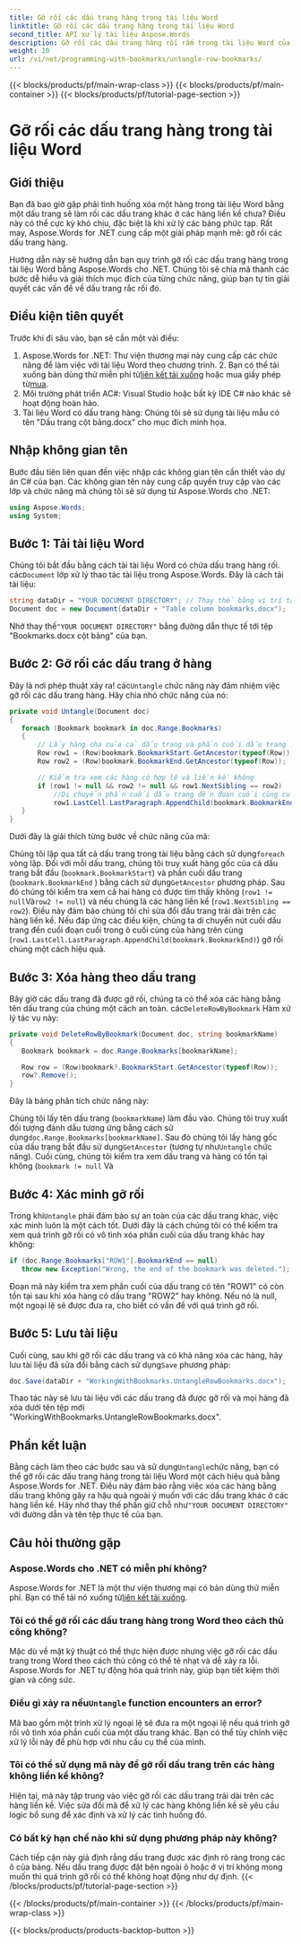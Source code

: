 ```yaml
---
title: Gỡ rối các dấu trang hàng trong tài liệu Word
linktitle: Gỡ rối các dấu trang hàng trong tài liệu Word
second_title: API xử lý tài liệu Aspose.Words
description: Gỡ rối các dấu trang hàng rối rắm trong tài liệu Word của bạn một cách dễ dàng bằng cách sử dụng Aspose.Words for .NET. Hướng dẫn này sẽ hướng dẫn bạn quy trình quản lý dấu trang sạch hơn và an toàn hơn.
weight: 10
url: /vi/net/programming-with-bookmarks/untangle-row-bookmarks/
---
```


{{< blocks/products/pf/main-wrap-class >}}
{{< blocks/products/pf/main-container >}}
{{< blocks/products/pf/tutorial-page-section >}}

# Gỡ rối các dấu trang hàng trong tài liệu Word

## Giới thiệu

Bạn đã bao giờ gặp phải tình huống xóa một hàng trong tài liệu Word bằng một dấu trang sẽ làm rối các dấu trang khác ở các hàng liền kề chưa? Điều này có thể cực kỳ khó chịu, đặc biệt là khi xử lý các bảng phức tạp. Rất may, Aspose.Words for .NET cung cấp một giải pháp mạnh mẽ: gỡ rối các dấu trang hàng. 

Hướng dẫn này sẽ hướng dẫn bạn quy trình gỡ rối các dấu trang hàng trong tài liệu Word bằng Aspose.Words cho .NET. Chúng tôi sẽ chia mã thành các bước dễ hiểu và giải thích mục đích của từng chức năng, giúp bạn tự tin giải quyết các vấn đề về dấu trang rắc rối đó.

## Điều kiện tiên quyết

Trước khi đi sâu vào, bạn sẽ cần một vài điều:

1.  Aspose.Words for .NET: Thư viện thương mại này cung cấp các chức năng để làm việc với tài liệu Word theo chương trình. 2. Bạn có thể tải xuống bản dùng thử miễn phí từ[liên kết tải xuống](https://releases.aspose.com/words/net/) hoặc mua giấy phép từ[mua](https://purchase.aspose.com/buy).
3. Môi trường phát triển AC#: Visual Studio hoặc bất kỳ IDE C# nào khác sẽ hoạt động hoàn hảo.
4. Tài liệu Word có dấu trang hàng: Chúng tôi sẽ sử dụng tài liệu mẫu có tên "Dấu trang cột bảng.docx" cho mục đích minh họa.

## Nhập không gian tên

Bước đầu tiên liên quan đến việc nhập các không gian tên cần thiết vào dự án C# của bạn. Các không gian tên này cung cấp quyền truy cập vào các lớp và chức năng mà chúng tôi sẽ sử dụng từ Aspose.Words cho .NET:

```csharp
using Aspose.Words;
using System;
```

## Bước 1: Tải tài liệu Word

 Chúng tôi bắt đầu bằng cách tải tài liệu Word có chứa dấu trang hàng rối. các`Document` lớp xử lý thao tác tài liệu trong Aspose.Words. Đây là cách tải tài liệu:

```csharp
string dataDir = "YOUR DOCUMENT DIRECTORY"; // Thay thế bằng vị trí tài liệu của bạn
Document doc = new Document(dataDir + "Table column bookmarks.docx");
```

 Nhớ thay thế`"YOUR DOCUMENT DIRECTORY"` bằng đường dẫn thực tế tới tệp "Bookmarks.docx cột bảng" của bạn.

## Bước 2: Gỡ rối các dấu trang ở hàng

 Đây là nơi phép thuật xảy ra! các`Untangle` chức năng này đảm nhiệm việc gỡ rối các dấu trang hàng. Hãy chia nhỏ chức năng của nó:

```csharp
private void Untangle(Document doc)
{
   foreach (Bookmark bookmark in doc.Range.Bookmarks)
   {
	   // Lấy hàng cha của cả dấu trang và phần cuối dấu trang
	   Row row1 = (Row)bookmark.BookmarkStart.GetAncestor(typeof(Row));
	   Row row2 = (Row)bookmark.BookmarkEnd.GetAncestor(typeof(Row));

	   // Kiểm tra xem các hàng có hợp lệ và liền kề không
	   if (row1 != null && row2 != null && row1.NextSibling == row2)
		   //Di chuyển phần cuối dấu trang đến đoạn cuối cùng của ô cuối cùng ở hàng trên cùng
		   row1.LastCell.LastParagraph.AppendChild(bookmark.BookmarkEnd);
   }
}
```

Dưới đây là giải thích từng bước về chức năng của mã:

 Chúng tôi lặp qua tất cả dấu trang trong tài liệu bằng cách sử dụng`foreach` vòng lặp.
Đối với mỗi dấu trang, chúng tôi truy xuất hàng gốc của cả dấu trang bắt đầu (`bookmark.BookmarkStart`) và phần cuối dấu trang (`bookmark.BookmarkEnd` ) bằng cách sử dụng`GetAncestor` phương pháp.
Sau đó chúng tôi kiểm tra xem cả hai hàng có được tìm thấy không (`row1 != null`Và`row2 != null`) và nếu chúng là các hàng liền kề (`row1.NextSibling == row2`). Điều này đảm bảo chúng tôi chỉ sửa đổi dấu trang trải dài trên các hàng liền kề.
Nếu đáp ứng các điều kiện, chúng ta di chuyển nút cuối dấu trang đến cuối đoạn cuối trong ô cuối cùng của hàng trên cùng (`row1.LastCell.LastParagraph.AppendChild(bookmark.BookmarkEnd)`) gỡ rối chúng một cách hiệu quả.

## Bước 3: Xóa hàng theo dấu trang

 Bây giờ các dấu trang đã được gỡ rối, chúng ta có thể xóa các hàng bằng tên dấu trang của chúng một cách an toàn. các`DeleteRowByBookmark` Hàm xử lý tác vụ này:

```csharp
private void DeleteRowByBookmark(Document doc, string bookmarkName)
{
   Bookmark bookmark = doc.Range.Bookmarks[bookmarkName];

   Row row = (Row)bookmark?.BookmarkStart.GetAncestor(typeof(Row));
   row?.Remove();
}
```

Đây là bảng phân tích chức năng này:

Chúng tôi lấy tên dấu trang (`bookmarkName`) làm đầu vào.
 Chúng tôi truy xuất đối tượng đánh dấu tương ứng bằng cách sử dụng`doc.Range.Bookmarks[bookmarkName]`.
Sau đó chúng tôi lấy hàng gốc của dấu trang bắt đầu sử dụng`GetAncestor` (tương tự như`Untangle` chức năng).
Cuối cùng, chúng tôi kiểm tra xem dấu trang và hàng có tồn tại không (`bookmark != null` Và

## Bước 4: Xác minh gỡ rối

 Trong khi`Untangle` phải đảm bảo sự an toàn của các dấu trang khác, việc xác minh luôn là một cách tốt. Dưới đây là cách chúng tôi có thể kiểm tra xem quá trình gỡ rối có vô tình xóa phần cuối của dấu trang khác hay không:

```csharp
if (doc.Range.Bookmarks["ROW1"].BookmarkEnd == null)
   throw new Exception("Wrong, the end of the bookmark was deleted.");
```

Đoạn mã này kiểm tra xem phần cuối của dấu trang có tên "ROW1" có còn tồn tại sau khi xóa hàng có dấu trang "ROW2" hay không. Nếu nó là null, một ngoại lệ sẽ được đưa ra, cho biết có vấn đề với quá trình gỡ rối. 

## Bước 5: Lưu tài liệu

 Cuối cùng, sau khi gỡ rối các dấu trang và có khả năng xóa các hàng, hãy lưu tài liệu đã sửa đổi bằng cách sử dụng`Save` phương pháp:

```csharp
doc.Save(dataDir + "WorkingWithBookmarks.UntangleRowBookmarks.docx");
```

Thao tác này sẽ lưu tài liệu với các dấu trang đã được gỡ rối và mọi hàng đã xóa dưới tên tệp mới "WorkingWithBookmarks.UntangleRowBookmarks.docx". 

## Phần kết luận

 Bằng cách làm theo các bước sau và sử dụng`Untangle`chức năng, bạn có thể gỡ rối các dấu trang hàng trong tài liệu Word một cách hiệu quả bằng Aspose.Words for .NET. Điều này đảm bảo rằng việc xóa các hàng bằng dấu trang không gây ra hậu quả ngoài ý muốn với các dấu trang khác ở các hàng liền kề. Hãy nhớ thay thế phần giữ chỗ như`"YOUR DOCUMENT DIRECTORY"` với đường dẫn và tên tệp thực tế của bạn.

## Câu hỏi thường gặp

### Aspose.Words cho .NET có miễn phí không?

 Aspose.Words for .NET là một thư viện thương mại có bản dùng thử miễn phí. Bạn có thể tải nó xuống từ[liên kết tải xuống](https://releases.aspose.com/words/net/).

### Tôi có thể gỡ rối các dấu trang hàng trong Word theo cách thủ công không?

Mặc dù về mặt kỹ thuật có thể thực hiện được nhưng việc gỡ rối các dấu trang trong Word theo cách thủ công có thể tẻ nhạt và dễ xảy ra lỗi. Aspose.Words for .NET tự động hóa quá trình này, giúp bạn tiết kiệm thời gian và công sức.

###  Điều gì xảy ra nếu`Untangle` function encounters an error?

Mã bao gồm một trình xử lý ngoại lệ sẽ đưa ra một ngoại lệ nếu quá trình gỡ rối vô tình xóa phần cuối của một dấu trang khác. Bạn có thể tùy chỉnh việc xử lý lỗi này để phù hợp với nhu cầu cụ thể của mình.

### Tôi có thể sử dụng mã này để gỡ rối dấu trang trên các hàng không liền kề không?

Hiện tại, mã này tập trung vào việc gỡ rối các dấu trang trải dài trên các hàng liền kề. Việc sửa đổi mã để xử lý các hàng không liền kề sẽ yêu cầu logic bổ sung để xác định và xử lý các tình huống đó.

### Có bất kỳ hạn chế nào khi sử dụng phương pháp này không?

Cách tiếp cận này giả định rằng dấu trang được xác định rõ ràng trong các ô của bảng. Nếu dấu trang được đặt bên ngoài ô hoặc ở vị trí không mong muốn thì quá trình gỡ rối có thể không hoạt động như dự định.
{{< /blocks/products/pf/tutorial-page-section >}}

{{< /blocks/products/pf/main-container >}}
{{< /blocks/products/pf/main-wrap-class >}}

{{< blocks/products/products-backtop-button >}}
